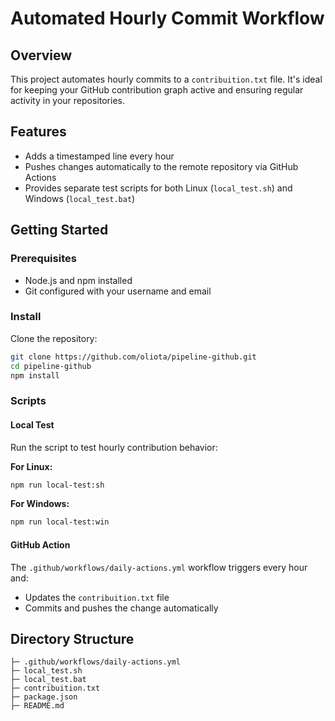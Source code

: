 # Automated Hourly Commit Workflow

## Overview

This project automates hourly commits to a `contribuition.txt` file. It's ideal for keeping your GitHub contribution graph active and ensuring regular activity in your repositories.

## Features

* Adds a timestamped line every hour
* Pushes changes automatically to the remote repository via GitHub Actions
* Provides separate test scripts for both Linux (`local_test.sh`) and Windows (`local_test.bat`)

## Getting Started

### Prerequisites

* Node.js and npm installed
* Git configured with your username and email

### Install

Clone the repository:

```bash
git clone https://github.com/oliota/pipeline-github.git
cd pipeline-github
npm install
```

### Scripts

#### Local Test

Run the script to test hourly contribution behavior:

**For Linux:**

```bash
npm run local-test:sh
```

**For Windows:**

```bash
npm run local-test:win
```

#### GitHub Action

The `.github/workflows/daily-actions.yml` workflow triggers every hour and:

* Updates the `contribuition.txt` file
* Commits and pushes the change automatically

## Directory Structure

``` root
├─ .github/workflows/daily-actions.yml
├─ local_test.sh
├─ local_test.bat
├─ contribuition.txt
├─ package.json
├─ README.md
```
